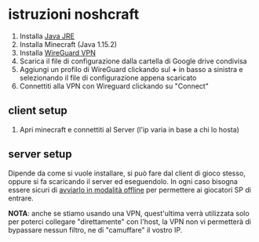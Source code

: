 # istruzioni noshcraft
1. Installa [Java JRE](https://javadl.oracle.com/webapps/download/AutoDL?BundleId=242057_3d5a2bb8f8d4428bbe94aed7ec7ae784)
0. Installa Minecraft (Java 1.15.2)
1. Installa [WireGuard VPN](https://www.wireguard.com/install/)
2. Scarica il file di configurazione dalla cartella di Google drive condivisa
4. Aggiungi un profilo di WireGuard clickando sul **+** in basso a sinistra e selezionando il file di configurazione appena scaricato
5. Connettiti alla VPN con Wireguard clickando su "Connect"

## client setup
1. Apri minecraft e connettiti al Server (l'ip varia in base a chi lo hosta)

## server setup
Dipende da come si vuole installare, si può fare dal client di gioco stesso, oppure si fa scaricando il server ed eseguendolo.
In ogni caso bisogna essere sicuri di [avviarlo in modalità offline](https://www.akliz.net/manage/knowledgebase/30/How-to-Enable-OnlineorOffline-Mode-on-a-Minecraft-Server.html) per permettere ai giocatori SP di entrare.

**NOTA**: anche se stiamo usando una VPN, quest'ultima verrà utilizzata solo per poterci collegare "direttamente" con l'host, la VPN non vi permetterà di bypassare nessun filtro, ne di "camuffare" il vostro IP.
